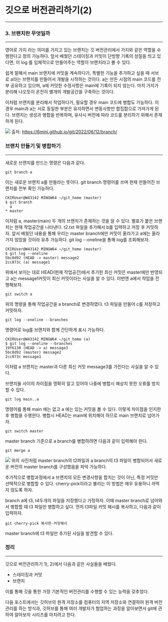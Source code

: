 # 깃으로 버전관리하기(2)
---
### 3. 브랜치란 무엇일까
---
영어로 가지 라는 의미를 가지고 있는 브랜치는 깃 버전관리에서 가지와 같은 역할을 수행한다고 정의 가능하다. 앞서 배웠던 스테이징과 커밋이 단방향 기록의 성질을 띄고 있다면, 이 log 를 입체적으로 만들어주는 역할이 브랜치라고 볼 수 있다. 

쉽게 말해서 main 브랜치에 커밋을 계속하다가, 특별한 기능을 추가하고 싶을 때 서브로 a라는 브랜치를 만들어서 개발을 시작하는 것이다. a는 만든 시점의 main 코드를 전부 공유하고 있으며, a에 커밋한 수정사항은 main에 기록이 되지 않는다. 마치 가지가 분리해 나오듯이 온전히 별개의 개발공간을 구축하는 것이다.

이처럼 브랜치를 분리해서 작업하다가, 필요할 경우 main 코드에 병합도 가능하다. 이 경우 main과 a는 서로 동일한 부분은 유지하면서 변동사항만 합집합으로 가져가게 된다. 브랜치는 생성과 병합을 반복하며, 유사시 버전에 따라 코드를 분리하기 위해서 존재하게 된다.

![](https://velog.velcdn.com/images/dehite0704/post/777727fe-604d-408d-9244-930b5472e181/image.png)
출처: <https://6mini.github.io/git/2022/06/12/branch/>

### 브랜치 만들기 및 병합하기
---
새로운 브랜치를 만드는 명령은 다음과 같다.
```
git branch a
```
이는 새로운 브랜치 a를 만들라는 뜻이다. git branch 명령어를 쓰며 현재 만들어진 브랜치를 전부 확인 가능하다.
```
CKIRUser@W43142 MINGW64 ~/git_home (master)
$ git branch
  a
* master
```
이처럼 a, master(main) 두 개의 브랜치가 존재하는 것을 알 수 있다. 별표가 붙은 브랜치는 현재 작업공간을 나타낸다. t2.txt 파일을 추가해서 b를 입력하고 저장 후 커밋하자. 앞서 배웠던 내용을 통해 우리는 master branch에만 커밋이 올라가고 a에는 올라가지 않았을 것이라 유추 가능하다. git log --oneline을 통해 log를 조회해보자.
```
CKIRUser@W43142 MINGW64 ~/git_home (master)
$ git log --oneline
5bc8d92 (HEAD -> master) message2
2cc073c (a) message1
```
위에서 보이는 대로 HEAD(현재 작업공간)에서 추가한 최신 커밋은 master에만 반영되고 a는 message1커밋이 최신 커밋이라는 사실을 알 수 있다. 이번엔 a에서 작업을 진행해보자.
```
git switch a
```
위의 명령을 통해 작업공간을 a branch로 변경하였다. t3 파일을 만들어 c를 저장하고 커밋하자.
```
git log --oneline --branches
```
명령어로 log를 브랜치와 함께 간단하게 표시 가능하다.
```
CKIRUser@W43142 MINGW64 ~/git_home (a)
$ git log --oneline --branches
19f6130 (HEAD -> a) message3
5bc8d92 (master) message2
2cc073c message1
```
이처럼 a 브랜치는 master과 다른 최신 커밋 message3를 가진다는 사실을 알 수 있다.

브랜치들 사이의 차이점을 명확히 알고 있어야 나중에 병합시 예상치 못한 오류를 방지할 수 있다. 
```
git log main..a
```
명령어를 통해 main 에는 없고 a 에는 있는 커밋을 볼 수 있다. 이렇게 차이점을 인지한 후 병합을 수행한다. 병합시  HEAD는 main에 위치해야 하므로 main 브랜치로 넘어가자.
```
git switch master
```
master branch 기준으로 a branch를 병합하려면 다음과 같이 입력해야 한다.
```
git merge a
```
![](https://velog.velcdn.com/images/dehite0704/post/d3a0837d-9e86-4a92-8652-4008c3664f63/image.png)
위의 사진처럼 master branch의 t2파일과 a branch의 t3 파일이 병합되어서 새로운 버전의 master branch를 구성했음을 파악 가능하다.

추가적으로 병합과정에서 a 브랜치의 모든 변경사항을 합치는 것이 아닌, 특정 커밋만 선택적으로 병합할 수 있다. cherry-pick이라고 불리는 이 방법은 매우 유용하니 까먹지 않도록 하자.

branch a에 t3, t4두개의 파일을 저장했다고 가정하자. 이때 master branch로 넘어와서 병합할 때 t3 파일만 병합하고 싶다. 먼저 t3파일 커밋 해시를 복사하고, 다음과 같이 입력하자.
```
git cherry-pick 복사한-커밋해시
```
master branch에 t3 파일만 추가된 사실을 발견할 수 있다.

### 정리
---
깃으로 버전관리하기 1), 2)에서 다음과 같은 사실들을 배웠다.
- 스테이징과 커밋
- 브랜치

이를 통해 깃을 통한 가장 기본적인 버전관리를 수행할 수 있는 능력을 갖추었다.

다음 포스트에서는 깃허브의 원격 저장소를 컴퓨터의 지역 저장소와 연결하여 원격 버전관리를 하는 방식과, 깃허브를 통해 여러 개발자가 협업하는 과정을 알아보면서 git에 관하여 알아보자 시리즈를 마치려고 한다.